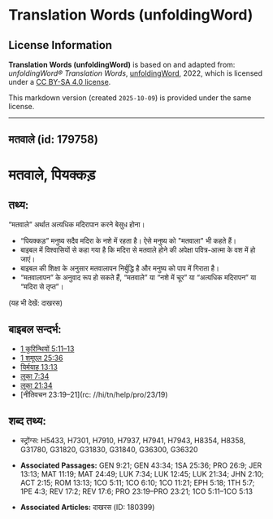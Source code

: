 # Translation Words (unfoldingWord)

## License Information

**Translation Words (unfoldingWord)** is based on and adapted from: _unfoldingWord® Translation Words_, [unfoldingWord](https://unfoldingword.org/utw), 2022, which is licensed under a [CC BY-SA 4.0 license](https://creativecommons.org/licenses/by-sa/4.0/legalcode.en).

This markdown version (created `2025-10-09`) is provided under the same license.



--------------------------------

## मतवाले (id: 179758)

मतवाले, पियक्कड़
================

तथ्य:
-----

“मतवाले” अर्थात अत्यधिक मदिरापान करने बेसुध होना।

* “पियक्कड़” मनुष्य सदैव मदिरा के नशे में रहता है। ऐसे मनुष्य को "मतवाला" भी कहते हैं।
* बाइबल में विश्वासियों से कहा गया है कि मदिरा से मतवाले होने की अपेक्षा पवित्र\-आत्मा के वश में हो जाएं।
* बाइबल की शिक्षा के अनुसार मतवालापन निर्बुद्धि है और मनुष्य को पाप में गिराता है।
* “मतवालापन” के अनुवाद रूप हो सकते हैं, “मतवाले” या “नशे में चूर” या “अत्यधिक मदिरापन” या “मदिरा से तृप्त”।

(यह भी देखें: दाखरस)

बाइबल सन्दर्भ:
--------------

* [1 कुरिन्थियों 5:11–13](https://ref.ly/1Cor0:0)
* [1 शमूएल 25:36](https://ref.ly/1Sam0:0)
* [यिर्मयाह 13:13](https://ref.ly/Jer13:13)
* [लूका 7:34](https://ref.ly/Luke7:34)
* [लूका 21:34](https://ref.ly/Luke21:34)
* \[नीतिवचन 23:19–21](rc: //hi/tn/help/pro/23/19\)

शब्द तथ्य:
----------

* स्ट्रोंग्स: H5433, H7301, H7910, H7937, H7941, H7943, H8354, H8358, G31780, G31820, G31830, G31840, G36300, G36320

* **Associated Passages:** GEN 9:21; GEN 43:34; 1SA 25:36; PRO 26:9; JER 13:13; MAT 11:19; MAT 24:49; LUK 7:34; LUK 12:45; LUK 21:34; JHN 2:10; ACT 2:15; ROM 13:13; 1CO 5:11; 1CO 6:10; 1CO 11:21; EPH 5:18; 1TH 5:7; 1PE 4:3; REV 17:2; REV 17:6; PRO 23:19–PRO 23:21; 1CO 5:11–1CO 5:13
* **Associated Articles:** दाखरस (ID: 180399)

